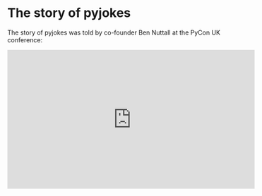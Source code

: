 # The story of pyjokes

The story of pyjokes was told by co-founder Ben Nuttall at the PyCon UK conference:

<iframe width="560" height="315" src="https://www.youtube.com/embed/nCyquLc47RE?si=o3-XmVBkbjLGZ79U" title="YouTube video player" frameborder="0" allow="accelerometer; autoplay; clipboard-write; encrypted-media; gyroscope; picture-in-picture; web-share" referrerpolicy="strict-origin-when-cross-origin" allowfullscreen></iframe>